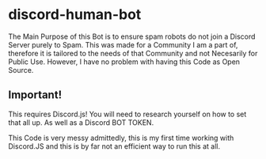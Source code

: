 # discord-human-bot

The Main Purpose of this Bot is to ensure spam robots do not join a Discord Server  purely to Spam. This was made for a Community I am a part of, therefore it is tailored to the needs of that Community and not Necesarily for Public Use. However, I have no problem with having this Code as Open Source.

## Important!
This requires Discord.js!
You will need to research yourself on how to set that all up. As well as a Discord BOT TOKEN.

This Code is very messy admittedly, this is my first time working with Discord.JS and this is by far not an efficient way to run this at all.